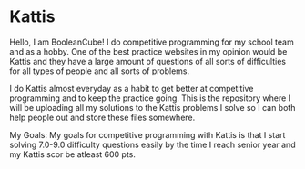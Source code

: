 # Kattis
Hello, I am BooleanCube! I do competitive programming for my school team and as a hobby. One of the best practice websites in my opinion would be Kattis and they have a large amount of questions of all sorts of difficulties for all types of people and all sorts of problems.

I do Kattis almost everyday as a habit to get better at competitive programming and to keep the practice going. This is the repository where I will be uploading all my solutions to the Kattis problems I solve so I can both help people out and store these files somewhere.

My Goals: My goals for competitive programming with Kattis is that I start solving 7.0-9.0 difficulty questions easily by the time I reach senior year and my Kattis scor be atleast 600 pts.
